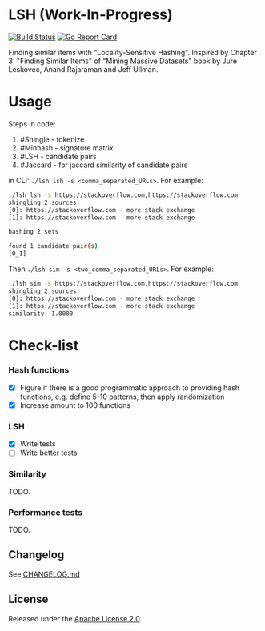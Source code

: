 # LSH (Work-In-Progress)

[![Build Status](https://travis-ci.com/smeshkov/lsh.svg?branch=master)](https://travis-ci.com/smeshkov/lsh)
[![Go Report Card](https://goreportcard.com/badge/github.com/smeshkov/lsh)](https://goreportcard.com/report/github.com/smeshkov/lsh)

Finding similar items with "Locality-Sensitive Hashing". Inspired by Chapter 3: "Finding Similar Items" of "Mining Massive Datasets" book by Jure Leskovec, Anand Rajaraman and Jeff Ullman.

# Usage

Steps in code:

1. #Shingle - tokenize
2. #Minhash - signature matrix
3. #LSH - candidate pairs
3. #Jaccard - for jaccard similarity of candidate pairs

in CLI: `./lsh lsh -s <comma_separated_URLs>`. For example:

```bash
./lsh lsh -s https://stackoverflow.com,https://stackoverflow.com
shingling 2 sources:
[0]: https://stackoverflow.com - more stack exchange
[1]: https://stackoverflow.com - more stack exchange

hashing 2 sets

found 1 candidate pair(s)
[0_1]
```

Then `./lsh sim -s <two_comma_separated_URLs>`. For example:

```bash
./lsh sim -s https://stackoverflow.com,https://stackoverflow.com
shingling 2 sources:
[0]: https://stackoverflow.com - more stack exchange
[1]: https://stackoverflow.com - more stack exchange
similarity: 1.0000
```

# Check-list

### Hash functions

- [x] Figure if there is a good programmatic approach to providing hash functions, e.g. define 5-10 patterns, then apply randomization
- [x] Increase amount to 100 functions

### LSH

- [x] Write tests
- [ ] Write better tests

### Similarity

TODO.

### Performance tests

TODO.

## Changelog

See [CHANGELOG.md](https://raw.githubusercontent.com/smeshkov/lsh/master/CHANGELOG.md)

## License

Released under the [Apache License 2.0](https://raw.githubusercontent.com/smeshkov/lsh/master/LICENSE).